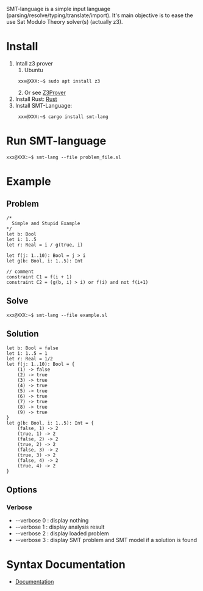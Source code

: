 SMT-language is a simple input language (parsing/resolve/typing/translate/import). It's main objective is to ease the use Sat Modulo Theory solver(s) (actually z3).

# Install

1. Intall z3 prover
   1. Ubuntu
   ```console
    xxx@XXX:~$ sudo apt install z3
    ```
   2. Or see [Z3Prover](https://github.com/Z3Prover/z3)
2. Install Rust: [Rust](https://www.rust-lang.org/fr)
3. Install SMT-Language:
   ```console
    xxx@XXX:~$ cargo install smt-lang
    ```

# Run SMT-language

```console
xxx@XXX:~$ smt-lang --file problem_file.sl
```

# Example

## Problem

```
/*
  Simple and Stupid Example
*/
let b: Bool
let i: 1..5
let r: Real = i / g(true, i)

let f(j: 1..10): Bool = j > i
let g(b: Bool, i: 1..5): Int

// comment
constraint C1 = f(i + 1)
constraint C2 = (g(b, i) > i) or f(i) and not f(i+1)
```

## Solve

```console
xxx@XXX:~$ smt-lang --file example.sl
```

## Solution
```
let b: Bool = false
let i: 1..5 = 1
let r: Real = 1/2
let f(j: 1..10): Bool = {
    (1) -> false
    (2) -> true
    (3) -> true
    (4) -> true
    (5) -> true
    (6) -> true
    (7) -> true
    (8) -> true
    (9) -> true
}
let g(b: Bool, i: 1..5): Int = {
    (false, 1) -> 2
    (true, 1) -> 2
    (false, 2) -> 2
    (true, 2) -> 2
    (false, 3) -> 2
    (true, 3) -> 2
    (false, 4) -> 2
    (true, 4) -> 2
}
```

## Options

### Verbose
- --verbose 0 : display nothing
- --verbose 1 : display analysis result
- --verbose 2 : display loaded problem
- --verbose 3 : display SMT problem and SMT model if a solution is found

# Syntax Documentation

- [Documentation](https://github.com/DavidD12/smt-lang/blob/main/doc/readme.md)